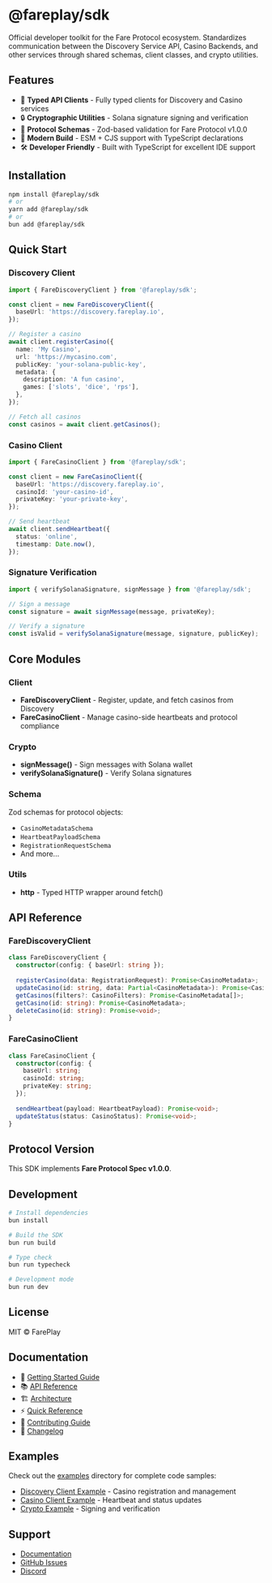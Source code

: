 # @fareplay/sdk

Official developer toolkit for the Fare Protocol ecosystem. Standardizes communication between the Discovery Service API, Casino Backends, and other services through shared schemas, client classes, and crypto utilities.

## Features

- 🎯 **Typed API Clients** - Fully typed clients for Discovery and Casino services
- 🔒 **Cryptographic Utilities** - Solana signature signing and verification
- 📝 **Protocol Schemas** - Zod-based validation for Fare Protocol v1.0.0
- 🚀 **Modern Build** - ESM + CJS support with TypeScript declarations
- 🛠️ **Developer Friendly** - Built with TypeScript for excellent IDE support

## Installation

```bash
npm install @fareplay/sdk
# or
yarn add @fareplay/sdk
# or
bun add @fareplay/sdk
```

## Quick Start

### Discovery Client

```typescript
import { FareDiscoveryClient } from '@fareplay/sdk';

const client = new FareDiscoveryClient({
  baseUrl: 'https://discovery.fareplay.io',
});

// Register a casino
await client.registerCasino({
  name: 'My Casino',
  url: 'https://mycasino.com',
  publicKey: 'your-solana-public-key',
  metadata: {
    description: 'A fun casino',
    games: ['slots', 'dice', 'rps'],
  },
});

// Fetch all casinos
const casinos = await client.getCasinos();
```

### Casino Client

```typescript
import { FareCasinoClient } from '@fareplay/sdk';

const client = new FareCasinoClient({
  baseUrl: 'https://discovery.fareplay.io',
  casinoId: 'your-casino-id',
  privateKey: 'your-private-key',
});

// Send heartbeat
await client.sendHeartbeat({
  status: 'online',
  timestamp: Date.now(),
});
```

### Signature Verification

```typescript
import { verifySolanaSignature, signMessage } from '@fareplay/sdk';

// Sign a message
const signature = await signMessage(message, privateKey);

// Verify a signature
const isValid = verifySolanaSignature(message, signature, publicKey);
```

## Core Modules

### Client

- **FareDiscoveryClient** - Register, update, and fetch casinos from Discovery
- **FareCasinoClient** - Manage casino-side heartbeats and protocol compliance

### Crypto

- **signMessage()** - Sign messages with Solana wallet
- **verifySolanaSignature()** - Verify Solana signatures

### Schema

Zod schemas for protocol objects:
- `CasinoMetadataSchema`
- `HeartbeatPayloadSchema`
- `RegistrationRequestSchema`
- And more...

### Utils

- **http** - Typed HTTP wrapper around fetch()

## API Reference

### FareDiscoveryClient

```typescript
class FareDiscoveryClient {
  constructor(config: { baseUrl: string });
  
  registerCasino(data: RegistrationRequest): Promise<CasinoMetadata>;
  updateCasino(id: string, data: Partial<CasinoMetadata>): Promise<CasinoMetadata>;
  getCasinos(filters?: CasinoFilters): Promise<CasinoMetadata[]>;
  getCasino(id: string): Promise<CasinoMetadata>;
  deleteCasino(id: string): Promise<void>;
}
```

### FareCasinoClient

```typescript
class FareCasinoClient {
  constructor(config: {
    baseUrl: string;
    casinoId: string;
    privateKey: string;
  });
  
  sendHeartbeat(payload: HeartbeatPayload): Promise<void>;
  updateStatus(status: CasinoStatus): Promise<void>;
}
```

## Protocol Version

This SDK implements **Fare Protocol Spec v1.0.0**.

## Development

```bash
# Install dependencies
bun install

# Build the SDK
bun run build

# Type check
bun run typecheck

# Development mode
bun run dev
```

## License

MIT © FarePlay

## Documentation

- 📖 [Getting Started Guide](./docs/GETTING_STARTED.md)
- 📚 [API Reference](./docs/API.md)
- 🏗️ [Architecture](./docs/ARCHITECTURE.md)
- ⚡ [Quick Reference](./QUICK_REFERENCE.md)
- 🤝 [Contributing Guide](./CONTRIBUTING.md)
- 📝 [Changelog](./CHANGELOG.md)

## Examples

Check out the [examples](./examples/) directory for complete code samples:

- [Discovery Client Example](./examples/discovery-example.ts) - Casino registration and management
- [Casino Client Example](./examples/casino-example.ts) - Heartbeat and status updates
- [Crypto Example](./examples/crypto-example.ts) - Signing and verification

## Support

- [Documentation](https://docs.fareplay.io)
- [GitHub Issues](https://github.com/fareplay/sdk/issues)
- [Discord](https://discord.gg/fareplay)

